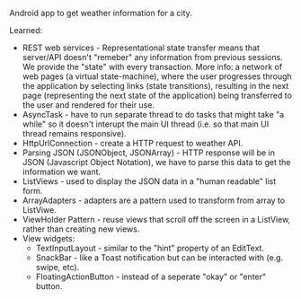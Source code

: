 Android app to get weather information for a city.

Learned:
* REST web services - Representational state transfer means that server/API doesn't "remeber" any information from previous sessions. We provide the "state" with every transaction. More info: a network of web pages (a virtual state-machine), where the user progresses through the application by selecting links (state transitions), resulting in the next page (representing the next state of the application) being transferred to the user and rendered for their use.
* AsyncTask - have to run separate thread to do tasks that might take "a while" so it doesn't interupt the main UI thread (i.e. so that main UI thread remains responsive).
* HttpUrlConnection - create a HTTP request to weather API.
* Parsing JSON (JSONObject, JSONArray) - HTTP response will be in JSON (Javascript Object Notation), we have to parse this data to get the information we want.
* ListViews - used to display the JSON data in a "human readable" list form.
* ArrayAdapters - adapters are a pattern used to transform from array to ListViwe.
* ViewHolder Pattern - reuse views that scroll off the screen in a ListView, rather than creating new views.
* View widgets: 
    + TextInputLayout - similar to the "hint" property of an EditText.
    + SnackBar - like a Toast notification but can be interacted with (e.g. swipe, etc).
    + FloatingActionButton - instead of a seperate "okay" or "enter" button.

